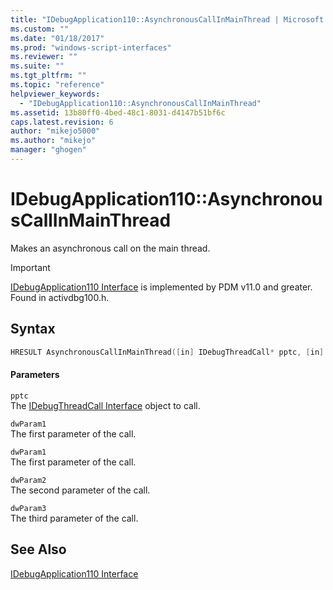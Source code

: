 ```yaml
---
title: "IDebugApplication110::AsynchronousCallInMainThread | Microsoft Docs"
ms.custom: ""
ms.date: "01/18/2017"
ms.prod: "windows-script-interfaces"
ms.reviewer: ""
ms.suite: ""
ms.tgt_pltfrm: ""
ms.topic: "reference"
helpviewer_keywords: 
  - "IDebugApplication110::AsynchronousCallInMainThread"
ms.assetid: 13b80ff0-4bed-48c1-8031-d4147b51bf6c
caps.latest.revision: 6
author: "mikejo5000"
ms.author: "mikejo"
manager: "ghogen"
---
```

# IDebugApplication110::AsynchronousCallInMainThread
Makes an asynchronous call on the main thread.  
  
> [!IMPORTANT]
>  [IDebugApplication110 Interface](../../winscript/reference/idebugapplication110-interface.md) is implemented by PDM v11.0 and greater. Found in activdbg100.h.  
  
## Syntax  
  
```cpp  
HRESULT AsynchronousCallInMainThread([in] IDebugThreadCall* pptc, [in] DWORD_PTR dwParam1, [in] DWORD_PTR dwParam2, [in] DWORD_PTR dwParam3);  
```  
  
#### Parameters  
 `pptc`  
 The [IDebugThreadCall Interface](../../winscript/reference/idebugthreadcall-interface.md) object to call.  
  
 `dwParam1`  
 The first parameter of the call.  
  
 `dwParam1`  
 The first parameter of the call.  
  
 `dwParam2`  
 The second parameter of the call.  
  
 `dwParam3`  
 The third parameter of the call.  
  
## See Also  
 [IDebugApplication110 Interface](../../winscript/reference/idebugapplication110-interface.md)